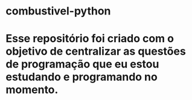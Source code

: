 # combustivel-python
# Esse repositório foi criado com o objetivo de centralizar as questões de programação que eu estou estudando e programando no momento.
